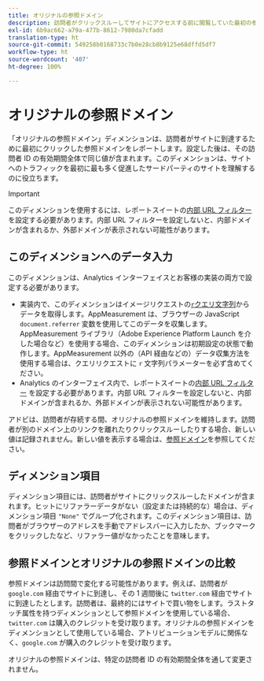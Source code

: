 ```yaml
---
title: オリジナルの参照ドメイン
description: 訪問者がクリックスルーしてサイトにアクセスする前に閲覧していた最初の参照ドメイン。
exl-id: 6b9ac662-a79a-477b-8612-7980da7cfadd
translation-type: ht
source-git-commit: 549258b0168733c7b0e28cb8b9125e68dffd5df7
workflow-type: ht
source-wordcount: '407'
ht-degree: 100%

---
```


# オリジナルの参照ドメイン

「オリジナルの参照ドメイン」ディメンションは、訪問者がサイトに到達するために最初にクリックした参照ドメインをレポートします。設定した後は、その訪問者 ID の有効期間全体で同じ値が含まれます。このディメンションは、サイトへのトラフィックを最初に最も多く促進したサードパーティのサイトを理解するのに役立ちます。

>[!IMPORTANT]
>
>このディメンションを使用するには、レポートスイートの[内部 URL フィルター](/help/admin/admin/internal-url-filter-admin.md)を設定する必要があります。内部 URL フィルターを設定しないと、内部ドメインが含まれるか、外部ドメインが表示されない可能性があります。

## このディメンションへのデータ入力

このディメンションは、Analytics インターフェイスとお客様の実装の両方で設定する必要があります。

* 実装内で、このディメンションはイメージリクエストの[`r`クエリ文字列](/help/implement/validate/query-parameters.md)からデータを取得します。AppMeasurement は、ブラウザーの JavaScript `document.referrer` 変数を使用してこのデータを収集します。AppMeasurement ライブラリ（Adobe Experience Platform Launch を介した場合など）を使用する場合、このディメンションは初期設定の状態で動作します。AppMeasurement 以外の（API 経由などの）データ収集方法を使用する場合は、クエリリクエストに `r` 文字列パラメーターを必ず含めてください。
* Analytics のインターフェイス内で、レポートスイートの[内部 URL フィルター](/help/admin/admin/internal-url-filter-admin.md) を設定する必要があります。内部 URL フィルターを設定しないと、内部ドメインが含まれるか、外部ドメインが表示されない可能性があります。

アドビは、訪問者が存続する間、オリジナルの参照ドメインを維持します。訪問者が別のドメイン上のリンクを離れたりクリックスルーしたりする場合、新しい値は記録されません。新しい値を表示する場合は、[参照ドメイン](referring-domain.md)を参照してください。

## ディメンション項目

ディメンション項目には、訪問者がサイトにクリックスルーしたドメインが含まれます。ヒットにリファラーデータがない（設定または持続的な）場合は、ディメンション項目 `"None"` でグループ化されます。このディメンション項目は、訪問者がブラウザーのアドレスを手動でアドレスバーに入力したか、ブックマークをクリックしたなど、リファラー値がなかったことを意味します。

## 参照ドメインとオリジナルの参照ドメインの比較

参照ドメインは訪問間で変化する可能性があります。例えば、訪問者が `google.com` 経由でサイトに到達し、その 1 週間後に `twitter.com` 経由でサイトに到達したとします。訪問者は、最終的にはサイトで買い物をします。ラストタッチ属性を持つディメンションとして参照ドメインを使用している場合、`twitter.com` は購入のクレジットを受け取ります。オリジナルの参照ドメインをディメンションとして使用している場合、アトリビューションモデルに関係なく、`google.com` が購入のクレジットを受け取ります。

オリジナルの参照ドメインは、特定の訪問者 ID の有効期間全体を通して変更されません。
